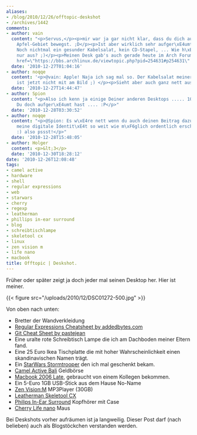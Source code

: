 ```yaml
---
aliases:
- /blog/2010/12/26/offtopic-deskshot
- /archives/1442
comments:
- author: vain
  content: "<p>Servus,</p><p>mir war ja gar nicht klar, dass du dich auf \"feindlichem\"
    Apfel-Gebiet bewegst. ;D</p><p>Ist aber wirklich sehr aufger\xE4umt da bei dir.
    Noch nichtmal ein gesunder Kabelsalat, kein CD-Stapel, ... Wie h\xE4lt man das
    nur aus? ;)</p><p>Meinen Desk gab's auch gerade heute im Arch Forum:</p><p><a
    href=\"https://bbs.archlinux.de/viewtopic.php?pid=254631#p254631\" rel=\"nofollow\">https://bbs.archlinux.de/viewtopic.php?pid=254631#p254631</a></p><p>Cheers!</p>"
  date: '2010-12-27T01:04:16'
- author: noqqe
  content: '<p>@vain: Apple! Naja ich sag mal so. Der Kabelsalat meiner anderen Workstation
    ist jetzt nicht mit am Bild ;) </p><p>Sieht aber auch ganz nett aus bei dir :)</p>'
  date: '2010-12-27T14:44:47'
- author: Spion
  content: "<p>Also ich kenn ja einige Deiner anderen Desktops ..... 10:1, da\xDF
    Du doch aufger\xE4umt hast .... :P</p>"
  date: '2010-12-28T03:30:52'
- author: noqqe
  content: "<p>@Spion: Es w\xE4re nett wenn du auch deinen Beitrag dazu leisten w\xFCrdest
    meine digitale Identit\xE4t so weit wie m\xF6glich ordentlich erscheinen zu lassen
    :) also pssst!</p>"
  date: '2010-12-28T15:48:05'
- author: Holger
  content: <p>&lt;3</p>
  date: '2010-12-30T18:28:12'
date: '2010-12-26T12:08:48'
tags:
- camel active
- hardware
- shell
- regular expressions
- web
- starwars
- cherry
- regexp
- leatherman
- phillips in-ear surround
- blog
- schreibtischlampe
- skeletool cx
- linux
- zen vision m
- life nano
- macbook
title: Offtopic | Deskshot.
---
```


Früher oder später zeigt ja doch jeder mal seinen Desktop her. Hier ist meiner.

{{< figure src="/uploads/2010/12/DSC01272-500.jpg" >}}

Von oben nach unten:

* Bretter der Wandverkleidung
* [Regular Expressions Cheatsheet by addedbytes.com](http://www.addedbytes.com/cheat-sheets/download/regular-expressions-cheat-sheet-v1.pdf)
* [Git Cheat Sheet by pastejean](https://github.com/pastjean/git-cheat-sheet)
* Eine uralte rote Schreibtisch Lampe die ich am Dachboden meiner Eltern fand.
* Eine 25 Euro Ikea Tischplatte die mit hoher Wahrscheinlichkeit einen skandinavischen Namen trägt.
* Ein [StarWars Stormtrooper](http://www.amazon.de/Star-Wars-Spacetrooper-Legacy-Collection/dp/B002NZ7CLU/ref=sr_1_24?s=toys&ie=UTF8&qid=1293364401&sr=1-24) den ich mal geschenkt bekam.
* [Camel Active Bali](http://www.amazon.de/camel-active-Geldb%C3%B6rse-braun-5x2x8/dp/B0014VXDQ2/ref=sr_1_24?ie=UTF8&qid=1293365047&sr=8-24) Geldbörse
* [Macbook 2006 Late](https://support.apple.com/specs/macbook/macbook_late_2006.html), gebraucht von einem Kollegen bekommen.
* Ein 5-Euro 1GB USB-Stick aus dem Hause No-Name
* [Zen Vision:M](http://www.amazon.de/Creative-Vision-Tragbarer-MP3-Player-schwarz/dp/B000E3U4JU/ref=sr_1_1?ie=UTF8&qid=1293364747&sr=8-1) MP3Player (30GB)
* [Leatherman Skeletool CX](http://www.leatherman.com/products/product.asp?id=3&f=6&c=1)
* [Philips In-Ear Surround](http://www.amazon.de/Philips--Ear-Kopfh%C3%B6rer-Virtual-Surround-schwarz/dp/B002KK60UC/ref=sr_1_8?s=ce-de&ie=UTF8&qid=1293365143&sr=1-8) Kopfhörer mit Case
* [Cherry Life nano](http://www.amazon.de/Cherry-Life-Laser-Notebookmaus-schnurlos-schwarz/dp/B001E2SUSM) Maus

Bei Deskshots vorher aufräumen ist ja langweilig. Dieser Post darf (nach
belieben) auch als Blogstöckchen verstanden werden.

